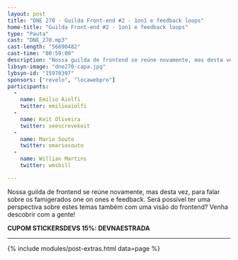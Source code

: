 ```yaml
---
layout: post
title: "DNE 270 - Guilda Front-end #2 - 1on1 e feedback loops"
home-title: "Guilda Front-end #2 - 1on1 e feedback loops"
type: "Pauta"
cast: "DNE_270.mp3"
cast-length: "56690482"
cast-time: "00:59:00"
description: "Nossa guilda de frontend se reúne novamente, mas desta vez, para falar sobre os famigerados one on ones e feedback. Será possível ter uma perspectiva sobre estes temas também com uma visão do frontend? Venha descobrir com a gente!"
libsyn-image: "dne270-capa.jpg"
lybsyn-id: "15970397"
sponsors: ["revelo", "locawebpro"]
participants:
  -
    name: Emilio Aiolfi
    twitter: emilioaiolfi
  -
    name: Keit Oliveira
    twitter: seescrevekeit
  -
    name: Mario Souto
    twitter: omariosouto
  -
    name: Willian Martins
    twitter: wmsbill

---
```


Nossa guilda de frontend se reúne novamente, mas desta vez, para falar sobre os famigerados one on ones e feedback. Será possível ter uma perspectiva sobre estes temas também com uma visão do frontend? Venha descobrir com a gente!

<strong>CUPOM STICKERSDEVS 15%: DEVNAESTRADA</strong>

---

{% include modules/post-extras.html data=page %}
